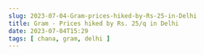```yaml
---
slug: 2023-07-04-Gram-prices-hiked-by-Rs-25-in-Delhi
title: Gram - Prices hiked by Rs. 25/q in Delhi
date: 2023-07-04T15:29
tags: [ chana, gram, delhi ]
--- 
```

